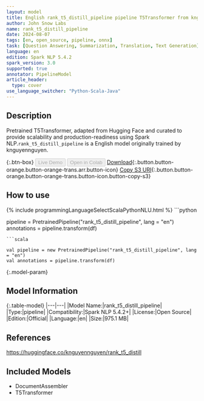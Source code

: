 ```yaml
---
layout: model
title: English rank_t5_distill_pipeline pipeline T5Transformer from knguyennguyen
author: John Snow Labs
name: rank_t5_distill_pipeline
date: 2024-08-07
tags: [en, open_source, pipeline, onnx]
task: [Question Answering, Summarization, Translation, Text Generation]
language: en
edition: Spark NLP 5.4.2
spark_version: 3.0
supported: true
annotator: PipelineModel
article_header:
  type: cover
use_language_switcher: "Python-Scala-Java"
---
```


## Description

Pretrained T5Transformer, adapted from Hugging Face and curated to provide scalability and production-readiness using Spark NLP.`rank_t5_distill_pipeline` is a English model originally trained by knguyennguyen.

{:.btn-box}
<button class="button button-orange" disabled>Live Demo</button>
<button class="button button-orange" disabled>Open in Colab</button>
[Download](https://s3.amazonaws.com/auxdata.johnsnowlabs.com/public/models/rank_t5_distill_pipeline_en_5.4.2_3.0_1723072004510.zip){:.button.button-orange.button-orange-trans.arr.button-icon}
[Copy S3 URI](s3://auxdata.johnsnowlabs.com/public/models/rank_t5_distill_pipeline_en_5.4.2_3.0_1723072004510.zip){:.button.button-orange.button-orange-trans.button-icon.button-copy-s3}

## How to use



<div class="tabs-box" markdown="1">
{% include programmingLanguageSelectScalaPythonNLU.html %}
```python

pipeline = PretrainedPipeline("rank_t5_distill_pipeline", lang = "en")
annotations =  pipeline.transform(df)   

```
```scala

val pipeline = new PretrainedPipeline("rank_t5_distill_pipeline", lang = "en")
val annotations = pipeline.transform(df)

```
</div>

{:.model-param}
## Model Information

{:.table-model}
|---|---|
|Model Name:|rank_t5_distill_pipeline|
|Type:|pipeline|
|Compatibility:|Spark NLP 5.4.2+|
|License:|Open Source|
|Edition:|Official|
|Language:|en|
|Size:|975.1 MB|

## References

https://huggingface.co/knguyennguyen/rank_t5_distill

## Included Models

- DocumentAssembler
- T5Transformer